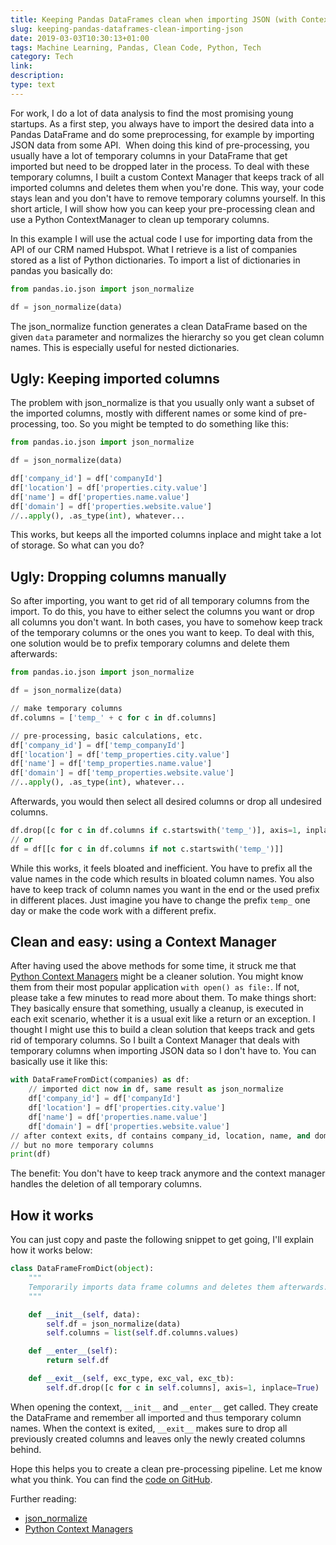 ```yaml
---
title: Keeping Pandas DataFrames clean when importing JSON (with Context Managers)
slug: keeping-pandas-dataframes-clean-importing-json
date: 2019-03-03T10:30:13+01:00
tags: Machine Learning, Pandas, Clean Code, Python, Tech
category: Tech 
link: 
description: 
type: text
---
```


For work, I do a lot of data analysis to find the most promising young startups.
As a first step, you always have to import the desired data into a Pandas DataFrame
and do some preprocessing, for example by importing JSON data from some API. 
When doing this kind of pre-processing,
you usually have a lot of temporary columns in your DataFrame that get imported but need to be dropped later in the process.
To deal with these temporary columns,
I built a custom Context Manager that keeps track of all imported columns
and deletes them when you're done.
This way, your code stays lean and you don't have to remove temporary columns yourself.
In this short article, I will show how you can keep your pre-processing clean
and use a Python ContextManager to clean up temporary columns.

In this example I will use the actual code I use for importing data from the API of our CRM named Hubspot.
What I retrieve is a list of companies stored as a list of Python dictionaries.
To import a list of dictionaries in pandas you basically do:

```python
from pandas.io.json import json_normalize

df = json_normalize(data)
```

The json_normalize function generates a clean DataFrame based on the given `data` parameter and normalizes the hierarchy so you get clean column names.
This is especially useful for nested dictionaries.

## Ugly: Keeping imported columns
The problem with json_normalize is that you usually only want a subset of the imported columns,
mostly with different names or some kind of pre-processing, too.
So you might be tempted to do something like this:
```python
from pandas.io.json import json_normalize

df = json_normalize(data)

df['company_id'] = df['companyId']
df['location'] = df['properties.city.value']
df['name'] = df['properties.name.value']
df['domain'] = df['properties.website.value']
//..apply(), .as_type(int), whatever...
```

This works, but keeps all the imported columns inplace and might take a lot of storage.
So what can you do?

## Ugly: Dropping columns manually
So after importing, you want to get rid of all temporary columns from the import.
To do this, you have to either select the columns you want or drop all columns you don't want.
In both cases, you have to somehow keep track of the temporary columns or the ones you want to keep.
To deal with this, one solution would be to prefix temporary columns and delete them afterwards:
```python
from pandas.io.json import json_normalize

df = json_normalize(data)

// make temporary columns
df.columns = ['temp_' + c for c in df.columns]

// pre-processing, basic calculations, etc.
df['company_id'] = df['temp_companyId']
df['location'] = df['temp_properties.city.value']
df['name'] = df['temp_properties.name.value']
df['domain'] = df['temp_properties.website.value']
//..apply(), .as_type(int), whatever...
```

Afterwards, you would then select all desired columns or drop all undesired columns.
```python
df.drop([c for c in df.columns if c.startswith('temp_')], axis=1, inplace=True)
// or
df = df[[c for c in df.columns if not c.startswith('temp_')]]
```

While this works, it feels bloated and inefficient.
You have to prefix all the value names in the code which results in bloated column names.
You also have to keep track of column names you want in the end
or the used prefix in different places.
Just imagine you have to change the prefix `temp_` one day or make the code work with a different prefix.

## Clean and easy: using a Context Manager
After having used the above methods for some time, it struck me that [Python Context Managers](https://jeffknupp.com/blog/2016/03/07/python-with-context-managers/) might be a cleaner solution.
You might know them from their most popular application `with open() as file:`.
If not, please take a few minutes to read more about them.
To make things short: They basically ensure that something, usually a cleanup, is executed in each exit scenario,
whether it is a usual exit like a return or an exception.
I thought I might use this to build a clean solution that keeps track and gets rid of temporary columns.
So I built a Context Manager that deals with temporary columns when importing JSON data so I don't have to.
You can basically use it like this:

```python
with DataFrameFromDict(companies) as df:
    // imported dict now in df, same result as json_normalize
    df['company_id'] = df['companyId']
    df['location'] = df['properties.city.value']
    df['name'] = df['properties.name.value']
    df['domain'] = df['properties.website.value']
// after context exits, df contains company_id, location, name, and domain
// but no more temporary columns
print(df)
```

The benefit: You don't have to keep track anymore and the context manager handles the deletion of all temporary columns.

## How it works
You can just copy and paste the following snippet to get going, I'll explain how it works below:

```python
class DataFrameFromDict(object):
    """
    Temporarily imports data frame columns and deletes them afterwards.
    """

    def __init__(self, data):
        self.df = json_normalize(data)
        self.columns = list(self.df.columns.values)

    def __enter__(self):
        return self.df

    def __exit__(self, exc_type, exc_val, exc_tb):
        self.df.drop([c for c in self.columns], axis=1, inplace=True)
```

When opening the context, `__init__` and `__enter__` get called.
They create the DataFrame and remember all imported and thus temporary column names.
When the context is exited, `__exit__` makes sure to drop all previously created columns
and leaves only the newly created columns behind.

Hope this helps you to create a clean pre-processing pipeline.
Let me know what you think.
You can find the [code on GitHub](https://gist.github.com/lorey/2b57b4ebfec4d45221e15a49060f80d2).


Further reading:

- [json_normalize](https://pandas.pydata.org/pandas-docs/stable/reference/api/pandas.io.json.json_normalize.html)
- [Python Context Managers](https://jeffknupp.com/blog/2016/03/07/python-with-context-managers/)
